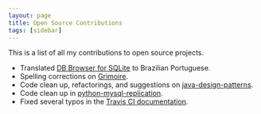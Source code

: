 ```yaml
---
layout: page
title: Open Source Contributions
tags: [sidebar]
---
```

This is a list of all my contributions to open source projects.

+ Translated [DB Browser for SQLite](https://github.com/sqlitebrowser/sqlitebrowser) to Brazilian Portuguese.
+ Spelling corrections on [Grimoire](https://github.com/ephe/grimoire).
+ Code clean up, refactorings, and suggestions on [java-design-patterns](https://github.com/iluwatar/java-design-patterns).
+ Code clean up in [python-mysql-replication](https://github.com/noplay/python-mysql-replication).
+ Fixed several typos in the [Travis CI documentation](https://github.com/travis-ci/docs-travis-ci-com).
